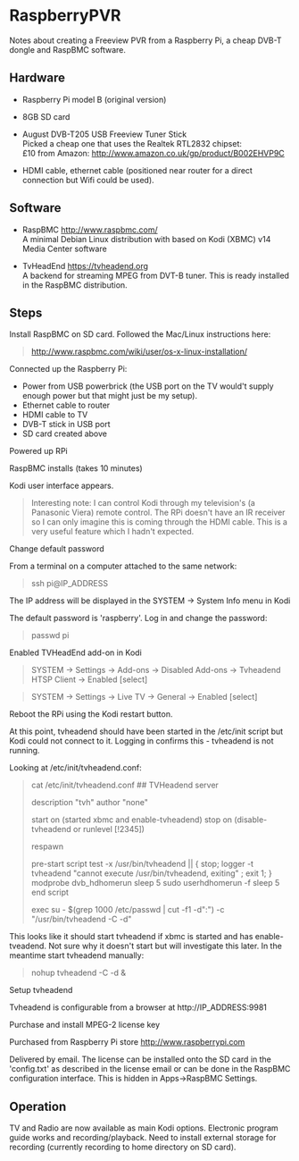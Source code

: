 RaspberryPVR
============

Notes about creating a Freeview PVR from a Raspberry Pi, a cheap DVB-T dongle and RaspBMC software.

Hardware
--------

-   Raspberry Pi model B (original version)

-   8GB SD card

-   August DVB-T205 USB Freeview Tuner Stick  
    Picked a cheap one that uses the Realtek RTL2832 chipset:  
    £10 from Amazon: http://www.amazon.co.uk/gp/product/B002EHVP9C

-   HDMI cable, ethernet cable (positioned near router for a direct connection but Wifi could be used).

Software
--------

-  RaspBMC http://www.raspbmc.com/  
   A minimal Debian Linux distribution with based on Kodi (XBMC) v14 Media Center software

-  TvHeadEnd https://tvheadend.org  
   A backend for streaming MPEG from DVT-B tuner. This is ready installed in the RaspBMC distribution.

Steps
-----

Install RaspBMC on SD card. Followed the Mac/Linux instructions here:

> http://www.raspbmc.com/wiki/user/os-x-linux-installation/

Connected up the Raspberry Pi:

-   Power from USB powerbrick (the USB port on the TV would't supply enough power but that might just be my setup).
-   Ethernet cable to router
-   HDMI cable to TV
-   DVB-T stick in USB port
-   SD card created above

Powered up RPi

RaspBMC installs (takes 10 minutes)

Kodi user interface appears.

> Interesting note: I can control Kodi through my television's (a Panasonic Viera) remote control. The RPi doesn't have an IR receiver so I can only imagine this is coming through the HDMI cable. This is a very useful feature which I hadn't expected. 

Change default password

  From a terminal on a computer attached to the same network:

>  ssh pi@IP_ADDRESS

  The IP address will be displayed in the SYSTEM -> System Info menu in Kodi

  The default password is 'raspberry'. Log in and change the password:

>  passwd pi

Enabled TVHeadEnd add-on in Kodi

>  SYSTEM -> Settings -> Add-ons -> Disabled Add-ons -> Tvheadend HTSP Client -> Enabled [select]

>  SYSTEM -> Settings -> Live TV -> General -> Enabled [select]

Reboot the RPi using the Kodi restart button.

  At this point, tvheadend should have been started in the /etc/init script but Kodi could not connect to it. Logging in confirms this - tvheadend is not running. 
  
  Looking at /etc/init/tvheadend.conf:

>   cat /etc/init/tvheadend.conf
>   \#\# TVHeadend server
>   
>   description "tvh"
>   author "none"
>   
>   start on (started xbmc and enable-tvheadend)
>   stop on (disable-tvheadend or runlevel [!2345])
>   
>   respawn
>   
>   pre-start script
>   test -x /usr/bin/tvheadend || { stop; logger -t tvheadend "cannot execute /usr/bin/tvheadend, exiting" ; exit 1; }
>   modprobe dvb_hdhomerun
>   sleep 5
>   sudo userhdhomerun -f
>   sleep 5
>   end script
>   
>   exec su - $(grep 1000 /etc/passwd | cut -f1 -d":") -c "/usr/bin/tvheadend -C -d"

  This looks like it should start tvheadend if xbmc is started and has enable-tveadend. Not sure why it doesn't start but will investigate this later. In the meantime start tvheadend manually:

>nohup tvheadend -C -d &

Setup tvheadend

  Tvheadend is configurable from a browser at http://IP_ADDRESS:9981

Purchase and install MPEG-2 license key

  Purchased from Raspberry Pi store http://www.raspberrypi.com
  
  Delivered by email. The license can be installed onto the SD card in the 'config.txt' as described in the license email or can be done in the RaspBMC configuration interface. This is hidden in Apps->RaspBMC Settings. 

Operation
---------

TV and Radio are now available as main Kodi options. Electronic program guide works and recording/playback. Need to install external storage for recording (currently recording to home directory on SD card). 


